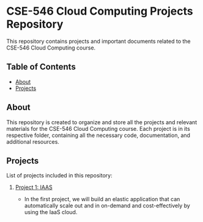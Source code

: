 # CSE-546 Cloud Computing Projects Repository

This repository contains projects and important documents related to the CSE-546 Cloud Computing course.

## Table of Contents

- [About](#about)
- [Projects](#projects)

## About

This repository is created to organize and store all the projects and relevant materials for the CSE-546 Cloud Computing course. Each project is in its respective folder, containing all the necessary code, documentation, and additional resources.

## Projects

List of projects included in this repository:

1. [Project 1: IAAS](projects/project-1/)

   - In the first project, we will build an elastic application that can automatically scale out and in on-demand and cost-effectively by using the IaaS cloud.
